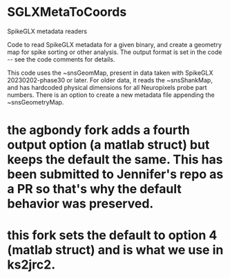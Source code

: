 # SGLXMetaToCoords
SpikeGLX metadata readers

Code to read SpikeGLX metadata for a given binary, and create a geometry map for spike sorting or other analysis.
The output format is set in the code -- see the code comments for details.

This code uses the ~snsGeomMap, present in data taken with SpikeGLX 20230202-phase30 or later. For older data, it reads the ~snsShankMap, and has hardcoded physical dimensions for all Neuropixels probe part numbers. There is an option to create a new metadata file appending the ~snsGeometryMap.

# the agbondy fork adds a fourth output option (a matlab struct) but keeps the default the same. This has been submitted to Jennifer's repo as a PR so that's why the default behavior was preserved.
# this fork sets the default to option 4 (matlab struct) and is what we use in ks2jrc2.


